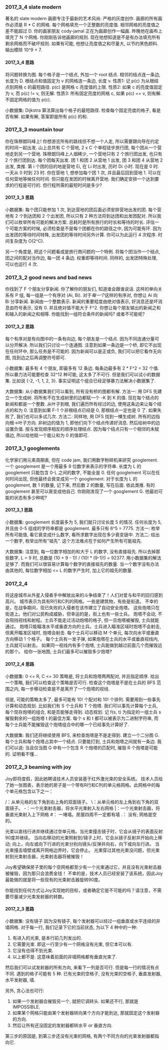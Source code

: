 ### 2017_3_4 slate modern
著名的 slate modern 画廊专注于最新的艺术风尚: 严格的灰度创作.
画廊的所有画作必须是 R * C 的网格.
每个网格填充一个正整数的亮度值. 相邻网格的亮度值之差不能超过 D.
你的画家朋友 cody-jamal 正在为画廊创作一幅画. 昨晚他在画布上填充了 N 个网格.
你刚刚告诉他画廊的规则. 现在他想知道是不是有办法填充所有剩余网格而不破坏规则.
如果有可能, 他想让亮度值之和尽量大, 以节约黑色颜料. 输出模除 10^9 + 7.

#### 2017_3_4 思路
将问题转换为图. 
每个格子是一个结点, 外加一个 root 结点.
相邻的结点连一条边, 长度为 D. 根结点和值固定为 v 的网格连一条边, 长度 v.
性质1: 记 p(c) 为从根结点到网格 c 的最短路径. p(c) 是网格 c 亮度值的上限.
性质2: 如果 c 的亮度值固定为 v, 而 p(c) != v, 则无解.
性质3: 所有固定亮度的网格 c, 如果 p(c) == v, 则有解. 不固定网格的值为 p(c).

小数据集:
Dijkstra 算法算出每个格子的最短路径.
检查每个固定亮度的格子, 看是否有解.
如果有解, 答案即是所有 p(c) 的和.


### 2017_3_3 mountain tour
你在珠穆朗玛峰上!
你想游览所有的路线但不想一个人走, 所以需要跟向导在约定的时间一起出发.
山上总共有 C 个营地, 2 x C 个单程徒步旅行团, 每个团从一个营地走到另一个营地.
珠穆朗玛峰上人烟稀少, 一个营地只有 2 个旅行团出发, 也只有 2 个旅行团到达.
每个团每天出发. 团 1 和团 2 从营地 1 出发, 团 3 和团 4 从营地 2 出发, 类推.
第 i 个团的目的地是营地 Ei, 在 Li 时出发, 历时 Di 小时. 
现在是 0 时. 一天从 0 时到 23 时.
你在营地 1, 想参加每个团 1 次, 并且最后回到营地 1.
可以在任何营地等候任何时间. 但只能在发团的时候离开营地.
我们确定安排一个达到要求的行程是可行的. 但行程所需的最短时间是多少?

#### 2017_3_3 思路
小数据集:
每个团只能参加 1 次, 到达营地的团后面必须安排营地出发的团.
每个营地有 2 个到达团和 2 个出发团, 所以只有 2 种方法将到达团和出发团配对.
所以我们可以枚举所有可能的解决方案. 总耗时是所有旅行的时长和等待的时长.
评估一个可能方案的时候, 必须检查是不是每个团都在你的路径之中, 因为可能有环.
因为出发团的等待时间特殊, 出发团的等待时间另外计算. 你可以为此运行 4 次程序. 
时间复杂度为 O(2^C).

另一个角度是, 把这个问题看成是旅行商问题的一个特例.
将每个团当作一个结点, 团之间的配对当作边, 每一团 4 条边. 权重即等待时间.
同样的, 出发团特殊处理, 可以也运行 4 次.


### 2017_3_2 good news and bad news
你找到了 F 个朋友分享新闻. 你了解你的朋友们, 知道谁会跟谁说话.
这样的单向关系有 P 组, 每一组是一个有序对 (Ai, Bi).
对于*每一个*这样的有序对, 你想让 Ai 向 Bi 分享新闻. 新闻由一个整数表示.
新闻的重要程度由绝对值表示, 好消息还是坏消息由符号表示, 没有 0.
并且绝对值不能大于 F^2.
你想让每个朋友输出的新闻之和和输入的新闻之和相等.
你能找到一组符合条件的新闻吗? 或者不可能呢?

#### 2017_3_2 思路
每个有序对是有向图中的一条有向边, 每个朋友是一个结点.
因为不同连通分量可以分开解决. 所以我们只讨论一个连通图.
注意到如果一条边是一个桥, 即它不出现在任何环中, 那么任务是不可能的.
因为新闻可以是正或负, 我们可以把它看作无向图, 找到边之后再调整符号即可.

小数据集:
最多有 4 个朋友, 即最多有 12 条边. 每条边最多有 2 * F^2 = 32 个值.
所以暴力法可能要检查 32^12 种可能, 这太多了不可行.
但是我们可以试小的数据集. 比如说 {-2, -1, 1, 2, 3}.
事实证明这个组合已经足够暴力法解决小数据集了.

大数据集:
从小数据集我们可以看到, 所有没有桥的图都有解.
方法一:
用 DFS 先建立一个生成树. 将所有不在生成树里的边都赋一个 -K 到 K 的值.
现在每个结点的新闻和都是一个整数.
从叶子到根, 我们遍历所有经过的边, 使用这条边来让每个结点的和为 0.
注意到如果 F-1 个非根结点已经是 0, 那根结点一定也是 0 了.
如果失败了, 我们也可以多试几次.
方法二:
同样地, 用 DFS 找到一棵生成树. 所有的边指向根->叶子方向.
非树边的值为 1, 即他们向下个结点传递好消息. 然后给树中的边设置负值.
按与发现顺序相反的顺序处理结点.
因为每个结点只有一个相邻的未赋值边, 所以给他赋一个能让和为 0 的值即可.


### 2017_3_1 googlements
化学家们用元素周期表, 但在 code jam, 我们用数字粉碎机来研究 googlement.
一个 googlement 是一个用最多 9 位数字来表示的字符串.
长度为 L 的 googlement 只能包含 0-L 之间的数字, 不能全是 0.
任何 googlement 可以在任何时间出现, 但他最终会衰变成另一个 googlement.
对于长度为 L 的 googlement, 数 1 的数量, 记下来, 然后数 2 的数量, 写在后面.
依此类推. 有的 googlement 甚至可以衰变成他自己.
你刚刚发现了一个 googlement G. 他最初可能的状态有多少种呢?

#### 2017_3_1 思路
小数据集: googlement 长度最多为 5, 我们就只讨论长度 5 的情况.
任何长度为 5, 并且由 0-5 组成的字符串都是 googlement. 最多只有 6^5 = 7775.
方法一: 枚举所有可能值, 看它衰变成什么数字, 看所求数字出现在多少衰变链中.
方法二: 给出一个数字, 枚举出所有"祖先". 这个方法难点在于如何产生所有可能祖先.

大数据集:
注意到, 每一位数字相加的和大于 L 的数字, 没有直接祖先.
所以去掉那些数字, L = 9 时, 总数是 (10 + 9 - 1)! / (10! * (9-1)!) = 92377.
用小数据集的解法足够了.
而我们可以很容易计算每个数字的直接祖先的数量.
当一个数字没有办法由其他的, 每位数字相加 <= L 的数字产生时, 加上它的祖先的数量.

### 2017_2_4 
将这座城市从外星入侵者手中解放出来的斗争结束了！人们对爱与和平的回归感到高兴。
城市表示为具有R行和C列的网格。一些是建筑物，有些是街道。
不幸的是，在战争期间，现已失败的入侵者在该市建立了自动安全炮塔。
这些炮塔只在街道上。他们对公民构成威胁，但幸运的是，街上也有一些士兵。
炮塔不会动, 不会阻挡视线和射程。士兵不能走过活动炮塔的格子, 但一旦炮塔被摧毁, 士兵就能通过。
炮塔只能瞄准水平或垂直方向的士兵。士兵进入瞄准区域时炮塔不会射击, 但离开瞄准区域时, 炮塔会射击.
每个士兵可以移动 M 个单元, 每次向水平或垂直方向移动 1 个格子。
每个士兵有一发子弹, 如果炮塔在士兵的水平或垂直视线内, 士兵就可以射击。
如果同一视线内有多个炮塔, 士兵能做到越过前面几个而摧毁远的那个。
给你一张地图, 士兵们最多可以摧毁多少炮塔?

#### 2017_2_4 思路
小数据集: 0 <= R, C <= 30
策略是, 将士兵和炮塔两两配对, 并且指定顺序.
给出一个策略, 我们可以检查这个策略是否可行.
检查这个炮塔是不是在士兵的 BFS 范围之内, 每一步移动检查是不是离开了一个炮塔的视线.

但是, 可能的策略太多了, 最多可能有 10! 个配对和 10! 个排列.
需要用到一些事先计算和动态规划.
比如我们有 S 个士兵和 T 个炮塔. 我们可以事先计算每个士兵, 每个现存炮塔的组合, 和是否能够走得到.
动态规划. 记 f(s, t) 为指定的一组士兵 s 摧毁剩余的一组炮塔 t 的最佳方案. 每个 s 和 t 都可以被表示为二进制字符串, 
而每个士兵能不能摧毁这个炮塔组合中的哪一个已经事先计算好了.

大数据集:
我们还将继续使用 BFS, 来检查炮塔是不是走得到.
建立一个二分图 G. 每个士兵和每个炮塔占其中一个结点.
只要能打到, 士兵和炮塔之间就有一条边.
我们可以说: 当且仅当图 G 中有一个包含 R 个炮塔的匹配时, 摧毁 R 个炮塔是可能的.
证明看不懂...

### 2017_2_3 beaming with joy
Joy即将度假，因此她聘请技术人员安装基于红外激光束的安全系统。
技术人员给了她一张图表，表示她的房子是一个带有R行和C列的单元格网格。此网格中的每个单元格包含以下之一：

/：从单元格的左下角到右上角的双面镜子。
\：从单元格的左上角到右下角的双面镜子。
-：一个光束射击器，将水平光束射入左右网格
|：一个光束射击器，将垂直光束射入上下网格
\#： 一堵墙。房屋四周不一定都有墙
.： 没有; 网格是空的。

光束以直线行进并继续通过空单元格。当光束撞击镜子时，它会从镜子的表面反射90度并继续。
当向右移动的光束照射到/镜子上时，它会从镜子反射并开始向上移动;
向上，向左或向下行进的光束分别向镜头/反弹并向右，向下或向左行进。
当光束撞击墙壁或离开网格边界时，它会停止。
光束穿过其他光束没问题，但光束射到光束射击器，光束射击器将被摧毁！

Joy希望确保房子里的每个空网格都至少有一个光束通过它，并且没有光束射击器被摧毁，因为那只会浪费金钱！
不幸的是，技术人员已经安装了该系统，因此Joy最能做的就是将一些现有的光束射击器旋转90度。

你能找到任何方式让Joy实现她的目标，或者确定它是不可能的吗？请注意，不需要尽量减少光束发射器的转数。

#### 2017_2_3 思路
小数据集: 没有镜子
因为没有镜子, 每个发射器可以经过一组垂直或水平连续的非墙网格.
对于每一行, 我们记录下它的当前状态, 为以下 4 种中的一种:
1. 有进入的光束, 是本行前几列发出的.
2. 它需要光束. 即这一行至少有一个网格没有光束, 但它本可以有.
3. 它没有也得不到光束. 
4. 以上都不是. 这意味着前面的非墙网格都有垂直光束了.

然后我们可以试发射器的所有方向, 来看下一列是否可行. 但是每一行的情况有点不同.
遇到的格子可能有 5 种. 已有光束的空格子, 没有光束的空格子, 垂直发射器, 水平发射器, 墙.

另外, 贪心法也可行:
1. 如果一个发射器会摧毁另一个, 就把它调转头. 如果还不行, 那就是 IMPOSSIBLE.
2. 如果某个网格只能由某个发射器转向某个方向才能到达, 那就固定这个发射器的方向.
3. 然后让所有还没固定的发射器都转水平 or 垂直方向.

第三步的原因是, 到第三步还没有光束的网格, 有两个不同方向的光束发射器都指向它.
